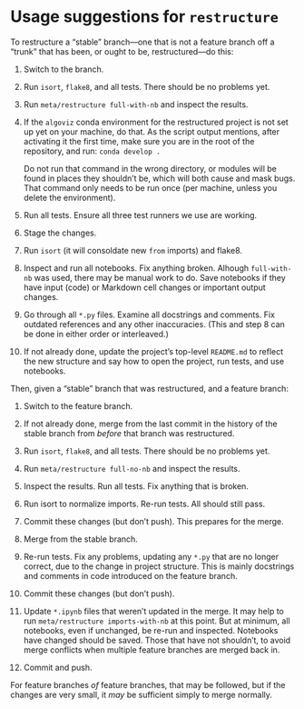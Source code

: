 <!-- SPDX-License-Identifier: 0BSD -->

# Usage suggestions for `restructure`

To restructure a “stable” branch—one that is not a feature branch off a “trunk”
that has been, or ought to be, restructured—do this:

 1. Switch to the branch.

 2. Run `isort`, `flake8`, and all tests. There should be no problems yet.

 3. Run `meta/restructure full-with-nb` and inspect the results.

 4. If the `algoviz` conda environment for the restructured project is not set
    up yet on your machine, do that. As the script output mentions, after
    activating it the first time, make sure you are in the root of the
    repository, and run: `conda develop .`

    Do not run that command in the wrong directory, or modules will be found in
    places they shouldn’t be, which will both cause and mask bugs. That command
    only needs to be run once (per machine, unless you delete the environment).

 5. Run all tests. Ensure all three test runners we use are working.

 6. Stage the changes.

 7. Run `isort` (it will consoldate new `from` imports) and flake8.

 8. Inspect and run all notebooks. Fix anything broken. Alhough `full-with-nb`
    was used, there may be manual work to do. Save notebooks if they have input
    (code) or Markdown cell changes or important output changes.

 9. Go through all `*.py` files. Examine all docstrings and comments. Fix
    outdated references and any other inaccuracies. (This and step 8 can be
    done in either order or interleaved.)

10. If not already done, update the project’s top-level `README.md` to reflect
    the new structure and say how to open the project, run tests, and use
    notebooks.

Then, given a “stable” branch that was restructured, and a feature branch:

 1. Switch to the feature branch.

 2. If not already done, merge from the last commit in the history of the
    stable branch from *before* that branch was restructured.

 3. Run `isort`, `flake8`, and all tests. There should be no problems yet.

 4. Run `meta/restructure full-no-nb` and inspect the results.

 5. Inspect the results. Run all tests. Fix anything that is broken.

 6. Run isort to normalize imports. Re-run tests. All should still pass.

 7. Commit these changes (but don’t push). This prepares for the merge.

 8. Merge from the stable branch.

 9. Re-run tests. Fix any problems, updating any `*.py` that are no longer
    correct, due to the change in project structure. This is mainly docstrings
    and comments in code introduced on the feature branch.

10. Commit these changes (but don’t push).

11. Update `*.ipynb` files that weren’t updated in the merge. It may help to
    run `meta/restructure imports-with-nb` at this point. But at minimum, all
    notebooks, even if unchanged, be re-run and inspected. Notebooks have
    changed should be saved. Those that have not shouldn’t, to avoid merge
    conflicts when multiple feature branches are merged back in.

12. Commit and push.

For feature branches *of* feature branches, that may be followed, but if the
changes are very small, it *may* be sufficient simply to merge normally.
